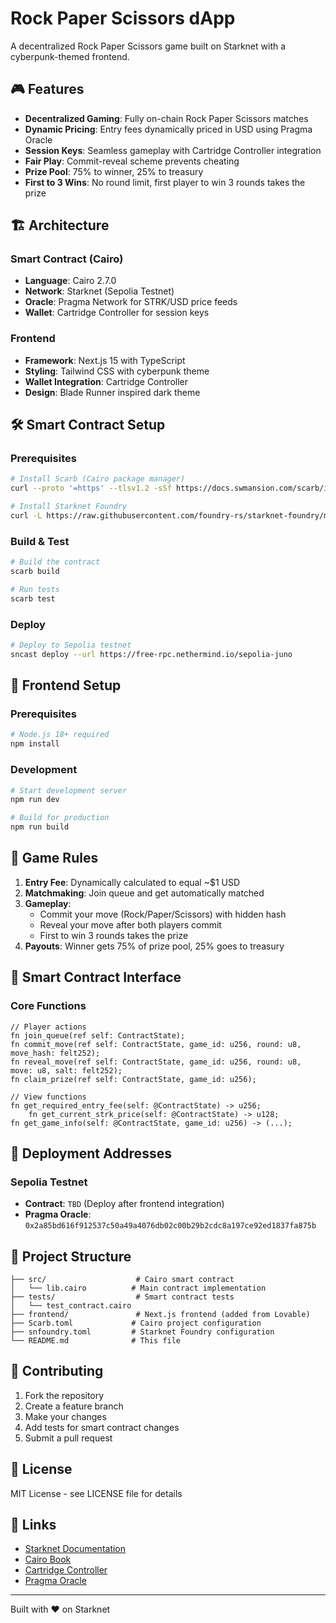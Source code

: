 # Rock Paper Scissors dApp

A decentralized Rock Paper Scissors game built on Starknet with a cyberpunk-themed frontend.

## 🎮 Features

- **Decentralized Gaming**: Fully on-chain Rock Paper Scissors matches
- **Dynamic Pricing**: Entry fees dynamically priced in USD using Pragma Oracle
- **Session Keys**: Seamless gameplay with Cartridge Controller integration
- **Fair Play**: Commit-reveal scheme prevents cheating
- **Prize Pool**: 75% to winner, 25% to treasury
- **First to 3 Wins**: No round limit, first player to win 3 rounds takes the prize

## 🏗️ Architecture

### Smart Contract (Cairo)
- **Language**: Cairo 2.7.0
- **Network**: Starknet (Sepolia Testnet)
- **Oracle**: Pragma Network for STRK/USD price feeds
- **Wallet**: Cartridge Controller for session keys

### Frontend
- **Framework**: Next.js 15 with TypeScript
- **Styling**: Tailwind CSS with cyberpunk theme
- **Wallet Integration**: Cartridge Controller
- **Design**: Blade Runner inspired dark theme

## 🛠️ Smart Contract Setup

### Prerequisites
```bash
# Install Scarb (Cairo package manager)
curl --proto '=https' --tlsv1.2 -sSf https://docs.swmansion.com/scarb/install.sh | sh

# Install Starknet Foundry
curl -L https://raw.githubusercontent.com/foundry-rs/starknet-foundry/master/scripts/install.sh | sh
```

### Build & Test
```bash
# Build the contract
scarb build

# Run tests
scarb test
```

### Deploy
```bash
# Deploy to Sepolia testnet
sncast deploy --url https://free-rpc.nethermind.io/sepolia-juno
```

## 🎨 Frontend Setup

### Prerequisites
```bash
# Node.js 18+ required
npm install
```

### Development
```bash
# Start development server
npm run dev

# Build for production
npm run build
```

## 🎯 Game Rules

1. **Entry Fee**: Dynamically calculated to equal ~$1 USD
2. **Matchmaking**: Join queue and get automatically matched
3. **Gameplay**: 
   - Commit your move (Rock/Paper/Scissors) with hidden hash
   - Reveal your move after both players commit
   - First to win 3 rounds takes the prize
4. **Payouts**: Winner gets 75% of prize pool, 25% goes to treasury

## 🔧 Smart Contract Interface

### Core Functions
```cairo
// Player actions
fn join_queue(ref self: ContractState);
fn commit_move(ref self: ContractState, game_id: u256, round: u8, move_hash: felt252);
fn reveal_move(ref self: ContractState, game_id: u256, round: u8, move: u8, salt: felt252);
fn claim_prize(ref self: ContractState, game_id: u256);

// View functions
fn get_required_entry_fee(self: @ContractState) -> u256;
    fn get_current_strk_price(self: @ContractState) -> u128;
fn get_game_info(self: @ContractState, game_id: u256) -> (...);
```

## 🚀 Deployment Addresses

### Sepolia Testnet
- **Contract**: `TBD` (Deploy after frontend integration)
- **Pragma Oracle**: `0x2a85bd616f912537c50a49a4076db02c00b29b2cdc8a197ce92ed1837fa875b`

## 📁 Project Structure

```
├── src/                    # Cairo smart contract
│   └── lib.cairo          # Main contract implementation
├── tests/                  # Smart contract tests
│   └── test_contract.cairo
├── frontend/               # Next.js frontend (added from Lovable)
├── Scarb.toml             # Cairo project configuration
├── snfoundry.toml         # Starknet Foundry configuration
└── README.md              # This file
```

## 🤝 Contributing

1. Fork the repository
2. Create a feature branch
3. Make your changes
4. Add tests for smart contract changes
5. Submit a pull request

## 📄 License

MIT License - see LICENSE file for details

## 🔗 Links

- [Starknet Documentation](https://docs.starknet.io/)
- [Cairo Book](https://book.cairo-lang.org/)
- [Cartridge Controller](https://cartridge.gg/)
- [Pragma Oracle](https://pragma.build/)

---

Built with ❤️ on Starknet 